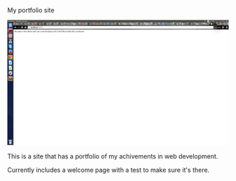 My portfolio site

![Welcome Page SS](https://github.com/N-Manos/Screenshots/blob/master/Portfolio%20Welcome%20Page.png)

This is a site that has a portfolio of my achivements in web development.

Currently includes a welcome page with a test to make sure it's there.
